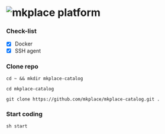 # ![mkplace platform](http://i.imgur.com/oZFJf59.png)

### Check-list

- [x] Docker
- [x] SSH agent

### Clone repo

`cd ~ && mkdir mkplace-catalog`

`cd mkplace-catalog`

`git clone https://github.com/mkplace/mkplace-catalog.git .`

### Start coding

`sh start`
